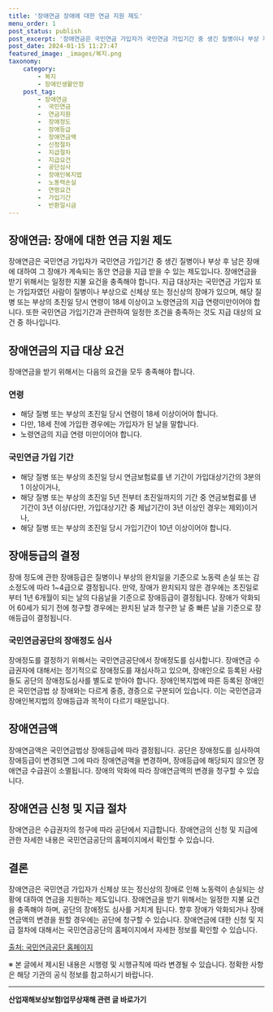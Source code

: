 ```yaml
---
title: '장애연금 장애에 대한 연금 지원 제도'
menu_order: 1
post_status: publish
post_excerpt: '장애연금은 국민연금 가입자가 국민연금 가입기간 중 생긴 질병이나 부상 후 남은 장애에 대하여 그 장애가 계속되는 동안 연금을 지급 받을 수 있는 제도입니다. 장애연금을 받기 위해서는 일정한 지불 요건을 충족해야 합니다. 지급 대상자는 국민연금 가입자 또는 가입자였던 사람이 질병이나 부상으로 신체상 또는 정신상의 장애가 있으며, 해당 질병 또는 부상의 초진일 당시 연령이 18세 이상이고 노령연금의 지급 연령미만이어야 합니다. 또한 국민연금 가입기간과 관련하여 일정한 조건을 충족하는 것도 지급 대상의 요건 중 하나입니다.'
post_date: 2024-01-15 11:27:47
featured_image: _images/복지.png
taxonomy:
    category:
        - 복지
        - 장애인생활안정
    post_tag:
        - 장애연금
        -  국민연금
        -  연금지원
        -  장애정도
        -  장애등급
        -  장애연금액
        -  신청절차
        -  지급절차
        -  지급요건
        -  공단심사
        -  장애인복지법
        -  노동력손실
        -  연령요건
        -  가입기간
        -  반환일시금
---
```


## 장애연금: 장애에 대한 연금 지원 제도

장애연금은 국민연금 가입자가 국민연금 가입기간 중 생긴 질병이나 부상 후 남은 장애에 대하여 그 장애가 계속되는 동안 연금을 지급 받을 수 있는 제도입니다. 장애연금을 받기 위해서는 일정한 지불 요건을 충족해야 합니다. 지급 대상자는 국민연금 가입자 또는 가입자였던 사람이 질병이나 부상으로 신체상 또는 정신상의 장애가 있으며, 해당 질병 또는 부상의 초진일 당시 연령이 18세 이상이고 노령연금의 지급 연령미만이어야 합니다. 또한 국민연금 가입기간과 관련하여 일정한 조건을 충족하는 것도 지급 대상의 요건 중 하나입니다.

## 장애연금의 지급 대상 요건

장애연금을 받기 위해서는 다음의 요건을 모두 충족해야 합니다.

### 연령

- 해당 질병 또는 부상의 초진일 당시 연령이 18세 이상이어야 합니다.
- 다만, 18세 전에 가입한 경우에는 가입자가 된 날을 말합니다.
- 노령연금의 지급 연령 미만이어야 합니다.

### 국민연금 가입 기간

- 해당 질병 또는 부상의 초진일 당시 연금보험료를 낸 기간이 가입대상기간의 3분의 1 이상이거나,
- 해당 질병 또는 부상의 초진일 5년 전부터 초진일까지의 기간 중 연금보험료를 낸 기간이 3년 이상(다만, 가입대상기간 중 체납기간이 3년 이상인 경우는 제외)이거나,
- 해당 질병 또는 부상의 초진일 당시 가입기간이 10년 이상이어야 합니다.

## 장애등급의 결정

장애 정도에 관한 장애등급은 질병이나 부상의 완치일을 기준으로 노동력 손실 또는 감소정도에 따라 1~4급으로 결정됩니다. 만약, 장애가 완치되지 않은 경우에는 초진일로부터 1년 6개월이 되는 날의 다음날을 기준으로 장애등급이 결정됩니다. 장애가 악화되어 60세가 되기 전에 청구할 경우에는 완치된 날과 청구한 날 중 빠른 날을 기준으로 장애등급이 결정됩니다.

### 국민연금공단의 장애정도 심사

장애정도를 결정하기 위해서는 국민연금공단에서 장애정도를 심사합니다. 장애연금 수급권자에 대해서는 정기적으로 장애정도를 재심사하고 있으며, 장애인으로 등록된 사람들도 공단의 장애정도심사를 별도로 받아야 합니다. 장애인복지법에 따른 등록된 장애인은 국민연금법 상 장애와는 다르게 중증, 경증으로 구분되어 있습니다. 이는 국민연금과 장애인복지법의 장애등급과 목적이 다르기 때문입니다.

## 장애연금액

장애연금액은 국민연금법상 장애등급에 따라 결정됩니다. 공단은 장애정도를 심사하여 장애등급이 변경되면 그에 따라 장애연금액을 변경하며, 장애등급에 해당되지 않으면 장애연금 수급권이 소멸됩니다. 장애의 악화에 따라 장애연금액의 변경을 청구할 수 있습니다.

## 장애연금 신청 및 지급 절차

장애연금은 수급권자의 청구에 따라 공단에서 지급합니다. 장애연금의 신청 및 지급에 관한 자세한 내용은 국민연금공단의 홈페이지에서 확인할 수 있습니다.

## 결론

장애연금은 국민연금 가입자가 신체상 또는 정신상의 장애로 인해 노동력이 손실되는 상황에 대하여 연금을 지원하는 제도입니다. 장애연금을 받기 위해서는 일정한 지불 요건을 충족해야 하며, 공단의 장애정도 심사를 거치게 됩니다. 향후 장애가 악화되거나 장애연금액의 변경을 원할 경우에는 공단에 청구할 수 있습니다. 장애연금에 대한 신청 및 지급 절차에 대해서는 국민연금공단의 홈페이지에서 자세한 정보를 확인할 수 있습니다.

[출처: 국민연금공단 홈페이지](www.nps.or.kr)

※ 본 글에서 제시된 내용은 시행령 및 시행규칙에 따라 변경될 수 있습니다. 정확한 사항은 해당 기관의 공식 정보를 참고하시기 바랍니다.
<!-- wp:separator -->
<hr class="wp-block-separator has-alpha-channel-opacity"/>
<!-- /wp:separator -->

<!-- wp:group {"backgroundColor":"base","layout":{"type":"constrained"}} -->
<div class="wp-block-group has-base-background-color has-background"><!-- wp:paragraph {"align":"center","fontSize":"medium"} -->
<p class="has-text-align-center has-large-font-size"><strong>산업재해보상보험Ⅰ업무상재해 관련 글 바로가기</strong></p>
<!-- /wp:paragraph -->


<!-- wp:latest-posts
{"categories":[{"id":10860,"count":19,"description":"","link":"https://uknowlaw.com/category/%ec%82%b0%ec%97%85%ec%9e%ac%ed%95%b4%eb%b3%b4%ec%83%81%eb%b3%b4%ed%97%98%e2%85%b0%ec%97%85%eb%ac%b4%ec%83%81%ec%9e%ac%ed%95%b4/","name":"산업재해보상보험Ⅰ업무상재해","slug":"산업재해보상보험Ⅰ업무상재해","taxonomy":"category","parent":0,"meta":[],"_links":{"self":[{"href":"https://uknowlaw.com/wp-json/wp/v2/categories/10860"}],"collection":[{"href":"https://uknowlaw.com/wp-json/wp/v2/categories"}],"about":[{"href":"https://uknowlaw.com/wp-json/wp/v2/taxonomies/category"}],"wp:post_type":[{"href":"https://uknowlaw.com/wp-json/wp/v2/posts?categories=10860"}],"curies":[{"name":"wp","href":"https://api.w.org/{rel}","templated":true}]}}],"postsToShow":100,"excerptLength":28,"postLayout":"grid","columns":2,"featuredImageAlign":"left","featuredImageSizeSlug":"large","fontSize":"small"} /--></div>
<!-- /wp:group -->